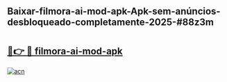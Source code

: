 ## Baixar-filmora-ai-mod-apk-Apk-sem-anúncios-desbloqueado-completamente-2025-#88z3m

# <h2><a href="https://ainizakaria.my?title=filmora-ai-mod-apk&ref=20M">🔗👉 🔴 filmora-ai-mod-apk</a></h2>

[![acn](https://github.com/user-attachments/assets/0f9c940e-d8b0-45ae-aac7-cd30a18b3e1c)](https://ainizakaria.my?title=filmora-ai-mod-apk&ref=20M)

